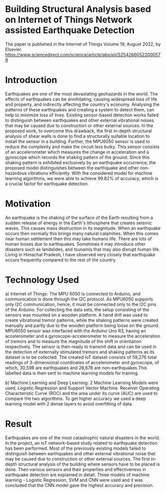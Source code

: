 # Building Structural Analysis based on Internet of Things Network assisted Earthquake Detection

The paper is published in the Internet of Things Volume 19, August 2022, by Elsevier.
https://www.sciencedirect.com/science/article/abs/pii/S2542660522000579

# Introduction
Earthquakes are one of the most devastating geohazards in the world. The effects of earthquakes can be annihilating, causing widespread loss of life and property, and indirectly affecting the country's economy. Analysing the patterns of these earthquakes and creating a system to detect them, can help to minimize loss of lives. Existing sensor-based detection works failed to distinguish between earthquakes and other external vibrational noises that may be caused due to construction or other external sources. In the proposed work, to overcome this drawback, the first in-depth structural analysis of shear walls is done to find a structurally suitable location to install the sensor in a building. Further, the MPU6050 sensor is used to reduce the complexity and make the circuit less bulky. This sensor consists of an accelerometer which measures the change in acceleration and a gyroscope which records the shaking pattern of the ground. Since this shaking pattern is exhibited exclusively by an earthquake occurrence, the proposed model distinguishes between the earthquake and other non-hazardous vibrations efficiently. With the considered model for machine learning algorithms, we were able to achieve 99.82% of accuracy, which is a crucial factor for earthquake detection.

# Motivation
An earthquake is the shaking of the surface of the Earth resulting from a sudden release of energy in the Earth's lithosphere that creates seismic waves. This causes mass destruction in its magnitude. When an earthquake occurs then normally this brings many natural calamities. When this comes near human settlement then this may take humans life. There are lots of human losses due to earthquakes. Sometimes it may introduce other disasters such as landslides, and tsunamis that may also disrupt human life. Living in Himachal Pradesh, I have observed very closely that earthquake occurs frequently compared to the rest of the country.

# Technology Used
a)	Internet of Things: The MPU 6050 is connected to Arduino, and communication is done through the I2C protocol. As MPU6050 supports only I2C communication, hence, it must be connected only to the I2C pins of the Arduino. For collecting the data sets, the setup consisting of the sensors was mounted on a wooden platform. A hand drill was used to create vibrational tremor patterns, while the shaking patterns were created manually and partly due to the wooden platform being loose on the ground. MPU6050 sensor was interfaced with the Arduino Uno R3, having an accelerometer and a gyroscope-accelerometer to measure the acceleration of tremors and to measure the magnitude of the shift in orientation respectively. The sensor is then ready to transmit data and can be used in the detection of externally stimulated tremors and shaking patterns as its dataset is to be collected. The created IoT dataset consists of 59,276 total readings of 3-dimensional coordinates of accelerometer and gyroscope, of which, 30,598 are earthquakes and 28,678 are non-earthquakes This labelled data is then sent to machine learning models for training.

b)	Machine Learning and Deep Learning: 2 Machine Learning Models were used, Logistic Regression and Support Vector Machine. Receiver Operating Characteristic Curve (ROC) and the area under its curve (AUC) are used to compare the two algorithms. To get higher accuracy we used a deep learning model with 2 dense layers to avoid overfitting of data.

# Result
Earthquakes are one of the most catastrophic natural disasters in the world. In the project, an IoT network-based study related to earthquake detection has been performed. Most of the previously existing models failed to distinguish between earthquakes and other external vibrational noise that may be caused due to construction or other external sources. The first in-depth structural analysis of the building where sensors have to be placed is done. Then various sensors and their properties and effectiveness in earthquake detection are explained in detail. Three models of machine learning - Logistic Regression, SVM and CNN were used and it was concluded that the CNN model gave the highest accuracy and precision.


